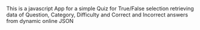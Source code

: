 This is a javascript App for a simple Quiz for True/False selection retrieving data of Question, Category, Difficulty and Correct and Incorrect answers from dynamic online JSON 
